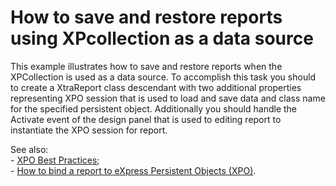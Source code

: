 # How to save and restore reports using XPcollection as a data source


<p>This example illustrates how to save and restore reports when the XPCollection is used as a data source. To accomplish this task you should to create a XtraReport class descendant with two additional properties representing XPO session that is used to load and save data and class name for the specified persistent object. Additionally you should handle the Activate event of the design panel that is used to editing report to instantiate the XPO session for report.</p><p>See also:<br />
- <a href="https://www.devexpress.com/Support/Center/p/A2944">XPO Best Practices</a>;<br />
- <a href="https://www.devexpress.com/Support/Center/p/E1845">How to bind a report to eXpress Persistent Objects (XPO)</a>.</p>

<br/>


